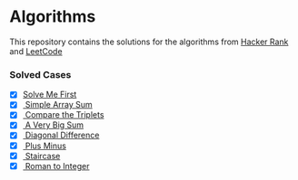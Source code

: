<h1> Algorithms</h1>

 This repository contains the solutions for the algorithms from [Hacker Rank](https://www.hackerrank.com/dashboard) and [LeetCode](https://leetcode.com/problemset/all/)
 
 <h3> Solved Cases </h3>


- [X] [Solve Me First](https://github.com/ekaterinadvolkova/Algorithms/tree/main/Easy/Solve%20Me%20First) <br>
- [X] [ Simple Array Sum](https://github.com/ekaterinadvolkova/Algorithms/tree/main/Easy/Simple%20Array%20Sum) <br>
- [X] [ Compare the Triplets](https://github.com/ekaterinadvolkova/Algorithms/tree/main/Easy/Compare%20the%20Triplets) <br>
- [X] [ A Very Big Sum](https://github.com/ekaterinadvolkova/Algorithms/tree/main/Easy/A%20Very%20Big%20Sum)<br>
- [X] [ Diagonal Difference](https://github.com/ekaterinadvolkova/Algorithms/tree/main/Easy/Diagonal%20Difference)<br>
- [X] [ Plus Minus](https://github.com/ekaterinadvolkova/Algorithms/tree/main/Easy/Plus%20Minus)<br>
- [X] [ Staircase](https://github.com/ekaterinadvolkova/Algorithms/tree/main/Easy/Staircase)<br>
- [X] [ Roman to Integer](https://github.com/ekaterinadvolkova/Algorithms/tree/main/Easy/Roman%20to%20Integer)<br>
